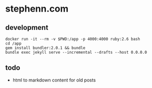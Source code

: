 # stephenn.com

## development

 	docker run -it --rm -v $PWD:/app -p 4000:4000 ruby:2.6 bash
	cd /app
	gem install bundler:2.0.1 && bundle
	bundle exec jekyll serve --incremental --drafts --host 0.0.0.0

## todo
* html to markdown content for old posts


